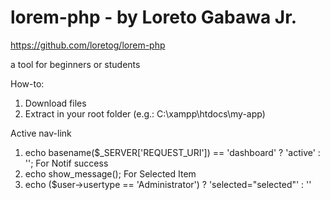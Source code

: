 lorem-php - by Loreto Gabawa Jr.
===============

https://github.com/loretog/lorem-php

a tool for beginners or students

How-to:

1. Download files
2. Extract in your root folder (e.g.: C:\xampp\htdocs\my-app)


Active nav-link
1. echo basename($_SERVER['REQUEST_URI']) == 'dashboard' ? 'active' : ''; 
For Notif success
1. echo show_message();
For Selected Item
1. echo ($user->usertype == 'Administrator') ? 'selected="selected"' : '' 

